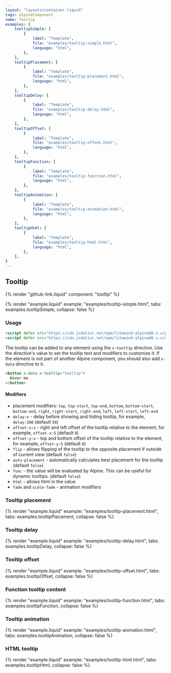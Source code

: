 ```yaml
---
layout: "layouts/container.liquid"
tags: alpineComponent
name: Tooltip
examples: {
    tooltipSimple: [
        {
            label: "Template",
            file: "examples/tooltip-simple.html",
            language: "html",
        },
    ],
    tooltipPlacement: [
        {
            label: "Template",
            file: "examples/tooltip-placement.html",
            language: "html",
        },
    ],
    tooltipDelay: [
        {
            label: "Template",
            file: "examples/tooltip-delay.html",
            language: "html",
        },
    ],
    tooltipOffset: [
        {
            label: "Template",
            file: "examples/tooltip-offset.html",
            language: "html",
        },
    ],
    tooltipFunction: [
        {
            label: "Template",
            file: "examples/tooltip-function.html",
            language: "html",
        },
    ],
    tooltipAnimation: [
        {
            label: "Template",
            file: "examples/tooltip-animation.html",
            language: "html",
        },
    ],
    tooltipHtml: [
        {
            label: "Template",
            file: "examples/tooltip-html.html",
            language: "html",
        },
    ],
}
---
```

## Tooltip

{% render "github-link.liquid" component: "tooltip" %}

{% render "example.liquid" example: "examples/tooltip-simple.html", tabs: examples.tooltipSimple, collapse: false %}

### Usage

```html
<script defer src="https://cdn.jsdelivr.net/npm/litewind-alpine@0.x.x/plugins/use-floating/dist/cdn.min.js"></script>
<script defer src="https://cdn.jsdelivr.net/npm/litewind-alpine@0.x.x/components/tooltip/dist/cdn.min.js"></script>
```

The tooltip can be added to any element using the `x-tooltip` directive. Use the directive's value to set the tooltip text and modifiers to customize it. If the element is not part of another Alpine component, you should also add `x-data` directive to it.

```html
<button x-data x-tooltip="tooltip">
  Hover me
</button>
```

#### Modifiers

- placement modifiers: `top`, `top-start`, `top-end`, `bottom`, `bottom-start`, `bottom-end`, `right`, `right-start`, `right-end`, `left`, `left-start`, `left-end`
- `delay:x` - delay before showing and hiding tooltip, for example, `delay:300` (default `50`)
- `offset-x:x` - right and left offset of the tooltip relative to the element, for example, `offset-x:5` (default `0`)
- `offset-y:x` - top and bottom offset of the tooltip relative to the element, for example, `offset-y:5` (default `0`)
- `flip` - allows flipping of the tooltip to the opposite placement if outside of current view (default `false`)
- `auto-placement` - automatically calculates best placement for the tooltip (default `false`)
- `func` - the value will be evaluated by Alpine. This can be useful for dynamic tooltips. (default `false`)
- `html` - allows html in the value
- `fade` and `scale-fade` - animation modifiers

### Tooltip placement

{% render "example.liquid" example: "examples/tooltip-placement.html", tabs: examples.tooltipPlacement, collapse: false %}

### Tooltip delay

{% render "example.liquid" example: "examples/tooltip-delay.html", tabs: examples.tooltipDelay, collapse: false %}

### Tooltip offset

{% render "example.liquid" example: "examples/tooltip-offset.html", tabs: examples.tooltipOffset, collapse: false %}

### Function tooltip content

{% render "example.liquid" example: "examples/tooltip-function.html", tabs: examples.tooltipFunction, collapse: false %}

### Tooltip animation

{% render "example.liquid" example: "examples/tooltip-animation.html", tabs: examples.tooltipAnimation, collapse: false %}

### HTML tooltip

{% render "example.liquid" example: "examples/tooltip-html.html", tabs: examples.tooltipHtml, collapse: false %}
